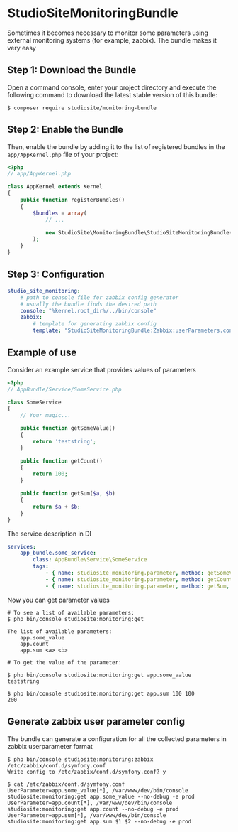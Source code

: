 StudioSiteMonitoringBundle
=====================

Sometimes it becomes necessary to monitor some parameters using external monitoring systems (for example, zabbix). The bundle makes it very easy

Step 1: Download the Bundle
---------------------------

Open a command console, enter your project directory and execute the
following command to download the latest stable version of this bundle:

```console
$ composer require studiosite/monitoring-bundle
```

Step 2: Enable the Bundle
-------------------------

Then, enable the bundle by adding it to the list of registered bundles
in the `app/AppKernel.php` file of your project:

```php
<?php
// app/AppKernel.php

class AppKernel extends Kernel
{
    public function registerBundles()
    {
        $bundles = array(
            // ...

            new StudioSite\MonitoringBundle\StudioSiteMonitoringBundle(),
        );
    }
}
```

Step 3: Configuration
-------------------------------------
```yml
studio_site_monitoring:
    # path to console file for zabbix config generator
    # usually the bundle finds the desired path
    console: "%kernel.root_dir%/../bin/console"
    zabbix:
        # template for generating zabbix config
        template: "StudioSiteMonitoringBundle:Zabbix:userParameters.conf.twig"
```

Example of use
--------------

Consider an example service that provides values of parameters
```php
<?php
// AppBundle/Service/SomeService.php

class SomeService
{
    // Your magic...

    public function getSomeValue()
    {
        return 'teststring';
    }

    public function getCount()
    {
        return 100;
    }

    public function getSum($a, $b)
    {
        return $a + $b;
    }
}
```
The service description in DI

```yml
services:
    app_bundle.some_service:
        class: AppBundle\Service\SomeService
        tags:
            - { name: studiosite_monitoring.parameter, method: getSomeValue, key: app.some_value }
            - { name: studiosite_monitoring.parameter, method: getCount, key: app.count }
            - { name: studiosite_monitoring.parameter, method: getSum, key: app.sum }
```

Now you can get parameter values

```console
# To see a list of available parameters:
$ php bin/console studiosite:monitoring:get

The list of available parameters:
    app.some_value
    app.count
    app.sum <a> <b>

# To get the value of the parameter:

$ php bin/console studiosite:monitoring:get app.some_value
teststring

$ php bin/console studiosite:monitoring:get app.sum 100 100
200
```

Generate zabbix user parameter config
-------------------------------------

The bundle can generate a configuration for all the collected parameters in zabbix userparameter format

```console
$ php bin/console studiosite:monitoring:zabbix /etc/zabbix/conf.d/symfony.conf
Write config to /etc/zabbix/conf.d/symfony.conf? y

$ cat /etc/zabbix/conf.d/symfony.conf
UserParameter=app.some_value[*], /var/www/dev/bin/console studiosite:monitoring:get app.some_value --no-debug -e prod
UserParameter=app.count[*], /var/www/dev/bin/console studiosite:monitoring:get app.count --no-debug -e prod
UserParameter=app.sum[*], /var/www/dev/bin/console studiosite:monitoring:get app.sum $1 $2 --no-debug -e prod
```
